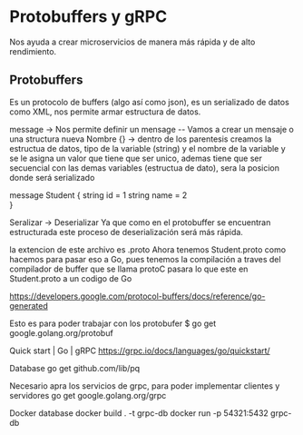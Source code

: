 # Protobuffers y gRPC
Nos ayuda a crear microservicios de manera más rápida y de alto rendimiento.

## Protobuffers
Es un protocolo de buffers (algo así como json), es un serializado de datos como XML, nos permite armar estructura de datos. 

message -> Nos permite definir un mensage -- Vamos a crear un mensaje o una structura nueva
Nombre {} -> dentro de los parentesis creamos la estructua de datos, tipo de la variable (string) y el nombre de la variable y se le asigna un valor que tiene que ser unico, ademas tiene que ser secuencial con las demas variables (estructua de dato), sera la posicion donde será serializado

message Student {
  string id = 1
  string name = 2  
}

Seralizar -> Deserializar 
Ya que como en el protobuffer se encuentran estructurada este proceso de deserialización será más rápida.

la extencion de este archivo es .proto
Ahora tenemos Student.proto como hacemos para pasar eso a Go, pues tenemos la compilación a traves del compilador de buffer que se llama protoC pasara lo que este en Student.proto a un codigo de Go

https://developers.google.com/protocol-buffers/docs/reference/go-generated

Esto es para poder trabajar con los protobufer
$ go get google.golang.org/protobuf

Quick start | Go | gRPC
https://grpc.io/docs/languages/go/quickstart/

Database 
go get github.com/lib/pq

Necesario apra los servicios de grpc, para poder implementar clientes 
y servidores
go get google.golang.org/grpc


Docker database
docker build . -t grpc-db
docker run -p 54321:5432 grpc-db